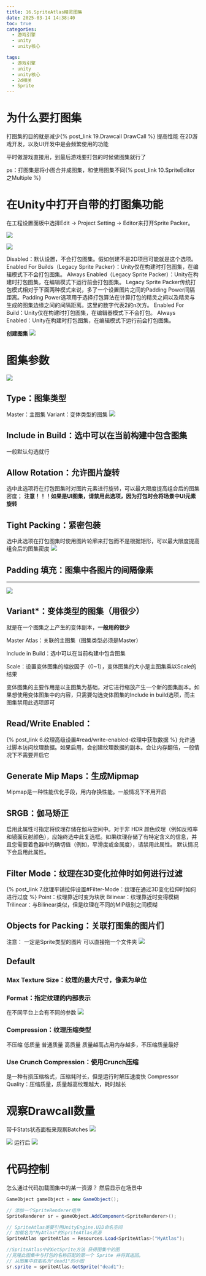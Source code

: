 ```yaml
---
title: 16.SpriteAtlas精灵图集
date: 2025-03-14 14:38:40
toc: true
categories:
  - 游戏引擎
  - unity
  - unity核心

tags:
  - 游戏引擎
  - unity
  - unity核心
  - 2d相关
  - Sprite
---
```


# 为什么要打图集
打图集的目的就是减少{% post_link 19.Drawcall DrawCall %} 提高性能
在2D游戏开发，以及UI开发中是会频繁使用的功能

平时做游戏直接用，到最后游戏要打包的时候做图集就行了

ps：打图集是将小图合并成图集，和使用图集不同{% post_link 10.SpriteEditor之Multiple %}

# 在Unity中打开自带的打图集功能
在工程设置面板中选择Edit -> Project Setting -> Editor来打开Sprite Packer。

![](16.SpriteAtlas精灵图集/file-20250314144416397.png)

![](16.SpriteAtlas精灵图集/file-20250314144719787.png)

Disabled：默认设置，不会打包图集。假如创建不是2D项目可能就是这个选项。
Enabled For Builds（Legacy Sprite Packer）：Unity仅在构建时打包图集，在编辑模式下不会打包图集。
Always Enabled（Legacy Sprite Packer）：Unity在构建时打包图集，在编辑模式下运行前会打包图集。
Legacy Sprite Packer传统打包模式相对于下面两种模式来说，多了一个设置图片之间的Padding Power间隔距离。Padding Power选项用于选择打包算法在计算打包的精灵之间以及精灵与生成的图集边缘之间的间隔距离。这里的数字代表2的n次方。
Enabled For Build：Unity仅在构建时打包图集，在编辑器模式下不会打包。
Always Enabled：Unity在构建时打包图集，在编辑模式下运行前会打包图集。

**创建图集**
![](16.SpriteAtlas精灵图集/file-20250314145027865.png)




# 图集参数
![](16.SpriteAtlas精灵图集/图集参数.png)

## Type：图集类型
Master：主图集
Variant：变体类型的图集
![](16.SpriteAtlas精灵图集/file-20250314150245931.png)
## Include in Build：选中可以在当前构建中包含图集
一般默认勾选就行
## Allow Rotation：允许图片旋转
选中此选项将在打包图集时对图片元素进行旋转，可以最大限度提高组合后的图集密度；
**注意！！！如果是UI图集，请禁用此选项，因为打包时会将场景中UI元素旋转**

## Tight Packing：紧密包装
选中此选项在打包图集时使用图片轮廓来打包而不是根据矩形，可以最大限度提高组合后的图集密度
![](16.SpriteAtlas精灵图集/file-20250314145911994.png)
## Padding 填充：图集中各图片的间隔像素


--- 

![](16.SpriteAtlas精灵图集/file-20250314150343069.png)
## Variant*：变体类型的图集（用很少）
就是在一个图集之上产生的变体副本，**一般用的很少**

Master Atlas：关联的主图集（图集类型必须是Master）

Include in Build：选中可以在当前构建中包含图集

Scale：设置变体图集的缩放因子（0~1），变体图集的大小是主图集乘以Scale的结果

变体图集的主要作用是以主图集为基础，对它进行缩放产生一个新的图集副本。如果想使用变体图集中的内容，只需要勾选变体图集的Include in build选项，而主图集禁用此选项即可

## Read/Write Enabled：
{% post_link 6.纹理高级设置#read/write-enabled-纹理中获取数据 %}
允许通过脚本访问纹理数据。如果启用，会创建纹理数据的副本。会让内存翻倍，一般情况下不需要开启它

## Generate Mip Maps：生成Mipmap
Mipmap是一种性能优化手段，用内存换性能。一般情况下不用开启

## SRGB：伽马矫正
启用此属性可指定将纹理存储在伽马空间中。对于非 HDR 颜色纹理（例如反照率和镜面反射颜色），应始终选中此复选框。如果纹理存储了有特定含义的信息，并且您需要着色器中的确切值（例如，平滑度或金属度），请禁用此属性。
默认情况下会启用此属性。

## Filter Mode：纹理在3D变化拉伸时如何进行过滤
{% post_link 7.纹理平铺拉伸设置#Filter-Mode：纹理在通过3D变化拉伸时如何进行过度 %}
Point：纹理靠近时变为块状
Bilinear：纹理靠近时变得模糊
Trilinear：与Bilinear类似，但是纹理在不同的MIP级别之间模糊

## Objects for Packing：关联打图集的图片们
注意：
一定是Sprite类型的图片
可以直接拖一个文件夹
![](16.SpriteAtlas精灵图集/file-20250314151536271.png)

## Default

### Max Texture Size：纹理的最大尺寸，像素为单位

### Format：指定纹理的内部表示
在不同平台上会有不同的参数
![](16.SpriteAtlas精灵图集/file-20250314151652631.png)
### Compression：纹理压缩类型
不压缩
低质量
普通质量
高质量
质量越高占用内存越多，不压缩质量最好

### Use Crunch Compression：使用Crunch压缩
是一种有损压缩格式，压缩耗时长，但是运行时解压速度快
Compressor Quality：压缩质量，质量越高纹理越大，耗时越长

# 观察Drawcall数量
带卡Stats状态面板来观察Batches
![](16.SpriteAtlas精灵图集/file-20250314151824460.png)

![](16.SpriteAtlas精灵图集/file-20250314152111911.png)
运行后
![](16.SpriteAtlas精灵图集/file-20250314152150729.png)


# 代码控制
怎么通过代码加载图集中的某一资源？
然后显示在场景中
```cs
GameObject gameObject = new GameObject();

// 添加一个SpriteRenderer组件
SpriteRenderer sr = gameObject.AddComponent<SpriteRenderer>();

// SpriteAtlas类要引用UnityEngine.U2D命名空间
// 加载名为"MyAtlas"的SpriteAtlas资源
SpriteAtlas spriteAtlas = Resources.Load<SpriteAtlas>("MyAtlas");

//SpriteAtlas中的GetSprite方法 获得图集中的图
//克隆此图集中与打包的名称匹配的第一个 Sprite 并将其返回。
// 从图集中获取名为"dead1"的小图
sr.sprite = spriteAtlas.GetSprite("dead1");
```



